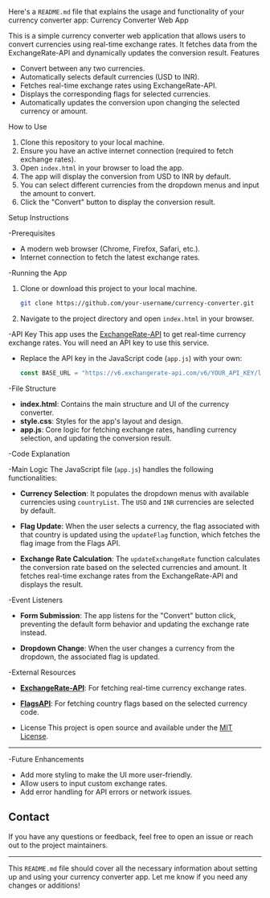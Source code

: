 Here's a `README.md` file that explains the usage and functionality of your currency converter app:
Currency Converter Web App

This is a simple currency converter web application that allows users to convert currencies using real-time exchange rates. It fetches data from the ExchangeRate-API and dynamically updates the conversion result.
 Features
- Convert between any two currencies.
- Automatically selects default currencies (USD to INR).
- Fetches real-time exchange rates using ExchangeRate-API.
- Displays the corresponding flags for selected currencies.
- Automatically updates the conversion upon changing the selected currency or amount.

How to Use
1. Clone this repository to your local machine.
2. Ensure you have an active internet connection (required to fetch exchange rates).
3. Open `index.html` in your browser to load the app.
4. The app will display the conversion from USD to INR by default.
5. You can select different currencies from the dropdown menus and input the amount to convert.
6. Click the "Convert" button to display the conversion result.

Setup Instructions

-Prerequisites
- A modern web browser (Chrome, Firefox, Safari, etc.).
- Internet connection to fetch the latest exchange rates.

-Running the App
1. Clone or download this project to your local machine.
   ```bash
   git clone https://github.com/your-username/currency-converter.git
   ```
2. Navigate to the project directory and open `index.html` in your browser.

-API Key
This app uses the [ExchangeRate-API](https://www.exchangerate-api.com/) to get real-time currency exchange rates. You will need an API key to use this service.

- Replace the API key in the JavaScript code (`app.js`) with your own:
  ```javascript
  const BASE_URL = "https://v6.exchangerate-api.com/v6/YOUR_API_KEY/latest/";
  ```

-File Structure

- **index.html**: Contains the main structure and UI of the currency converter.
- **style.css**: Styles for the app's layout and design.
- **app.js**: Core logic for fetching exchange rates, handling currency selection, and updating the conversion result.

-Code Explanation

-Main Logic
The JavaScript file (`app.js`) handles the following functionalities:

- **Currency Selection**: It populates the dropdown menus with available currencies using `countryList`. The `USD` and `INR` currencies are selected by default.
  
- **Flag Update**: When the user selects a currency, the flag associated with that country is updated using the `updateFlag` function, which fetches the flag image from the Flags API.

- **Exchange Rate Calculation**: The `updateExchangeRate` function calculates the conversion rate based on the selected currencies and amount. It fetches real-time exchange rates from the ExchangeRate-API and displays the result.

-Event Listeners
- **Form Submission**: The app listens for the "Convert" button click, preventing the default form behavior and updating the exchange rate instead.
  
- **Dropdown Change**: When the user changes a currency from the dropdown, the associated flag is updated.

-External Resources
- **[ExchangeRate-API](https://www.exchangerate-api.com/)**: For fetching real-time currency exchange rates.
- **[FlagsAPI](https://flagsapi.com/)**: For fetching country flags based on the selected currency code.

- License
This project is open source and available under the [MIT License](LICENSE).

---

-Future Enhancements
- Add more styling to make the UI more user-friendly.
- Allow users to input custom exchange rates.
- Add error handling for API errors or network issues.

## Contact
If you have any questions or feedback, feel free to open an issue or reach out to the project maintainers.

---

This `README.md` file should cover all the necessary information about setting up and using your currency converter app. Let me know if you need any changes or additions!
